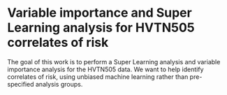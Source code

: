 # Variable importance and Super Learning analysis for HVTN505 correlates of risk

The goal of this work is to perform a Super Learning analysis and variable importance analysis for the HVTN505 data. We want to help identify correlates of risk, using unbiased machine learning rather than pre-specified analysis groups.


